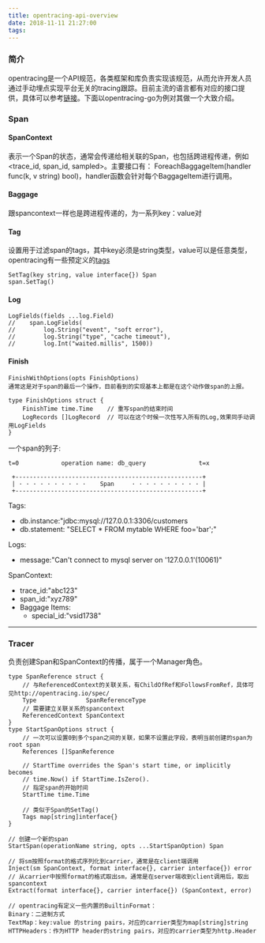 ```yaml
---
title: opentracing-api-overview
date: 2018-11-11 21:27:00
tags:
---
```

### 简介
opentracing是一个API规范，各类框架和库负责实现该规范，从而允许开发人员通过手动埋点实现平台无关的tracing跟踪。目前主流的语言都有对应的接口提供，具体可以参考[链接](https://opentracing.io/docs/supported-languages)。下面以opentracing-go为例对其做一个大致介绍。

### Span
#### SpanContext
表示一个Span的状态，通常会传递给相关联的Span，也包括跨进程传递，例如<trace_id, span_id, sampled>。主要接口有：
ForeachBaggageItem(handler func(k, v string) bool)，handler函数会针对每个BaggageItem进行调用。

#### Baggage
跟spancontext一样也是跨进程传递的，为一系列key：value对

#### Tag
设置用于过滤span的tags，其中key必须是string类型，value可以是任意类型，opentracing有一些预定义的[tags](https://github.com/opentracing/specification/blob/master/semantic_conventions.md)
```
SetTag(key string, value interface{}) Span
span.SetTag()
```

#### Log

```
LogFields(fields ...log.Field)
//    span.LogFields(
//        log.String("event", "soft error"),
//        log.String("type", "cache timeout"),
//        log.Int("waited.millis", 1500))
```

#### Finish

```
FinishWithOptions(opts FinishOptions)
通常这是对于span的最后一个操作，目前看到的实现基本上都是在这个动作做span的上报。

type FinishOptions struct {
    FinishTime time.Time    // 重写span的结束时间
    LogRecords []LogRecord  // 可以在这个时候一次性写入所有的Log,效果同手动调用LogFields
}
```



一个span的列子:

    t=0            operation name: db_query               t=x 

     +-----------------------------------------------------+
     | · · · · · · · · · ·    Span     · · · · · · · · · · |
     +-----------------------------------------------------+

Tags:
- db.instance:"jdbc:mysql://127.0.0.1:3306/customers
- db.statement: "SELECT * FROM mytable WHERE foo='bar';"

Logs:
- message:"Can't connect to mysql server on '127.0.0.1'(10061)"

SpanContext:
- trace_id:"abc123"
- span_id:"xyz789"
- Baggage Items:
  - special_id:"vsid1738"

---

### Tracer
负责创建Span和SpanContext的传播，属于一个Manager角色。


```
type SpanReference struct {
    // 与ReferencedContext的关联关系，有ChildOfRef和FollowsFromRef，具体可见http://opentracing.io/spec/
	Type              SpanReferenceType 
	// 需要建立关联关系的spancontext
	ReferencedContext SpanContext
}
type StartSpanOptions struct {
	// 一次可以设置0到多个span之间的关联，如果不设置此字段，表明当前创建的span为root span
	References []SpanReference  

	// StartTime overrides the Span's start time, or implicitly becomes
	// time.Now() if StartTime.IsZero().
	// 指定span的开始时间
	StartTime time.Time

    // 类似于Span的SetTag()
	Tags map[string]interface{}
}

// 创建一个新的span
StartSpan(operationName string, opts ...StartSpanOption) Span

// 将sm按照format的格式序列化到carrier，通常是在client端调用
Inject(sm SpanContext, format interface{}, carrier interface{}) error
// 从carrier中按照format的格式取出sm，通常是在server端收到client调用后，取出spancontext
Extract(format interface{}, carrier interface{}) (SpanContext, error)

// opentracing有定义一些内置的BuiltinFormat：
Binary：二进制方式
TextMap：key:value 的string pairs，对应的carrier类型为map[string]string
HTTPHeaders：作为HTTP header的string pairs，对应的carrier类型为http.Header
```
